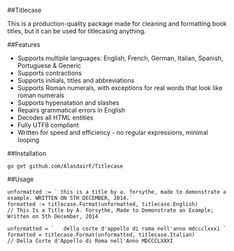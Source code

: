 ##Titlecase

This is a production-quality package made for cleaning and formatting book titles, but it can be used for titlecasing anything.

##Features

* Supports multiple languages: English, French, German, Italian, Spanish, Portuguese & Generic
* Supports contractions
* Supports initials, titles and abbreviations
* Supports Roman numerals, with exceptions for real words that look like roman numerals
* Supports hypenatation and slashes
* Repairs grammatical errors in English
* Decodes all HTML entities
* Fully UTF8 compliant
* Written for speed and efficiency - no regular expressions, minimal looping

##Installation

    go get github.com/AlasdairF/Titlecase

##Usage

    unformatted := ` this is a title by a. forsythe, made to demonstrate a example. WRITTEN ON 5TH DECEMBER, 2014.`
    formatted := titlecase.Format(unformatted, titlecase.English)
    // This Is a Title by A. Forsythe, Made to Demonstrate an Example; Written on 5th December, 2014
    
    unformatted = `   della corte d'appello di roma nell'anno mdccclxxxi `
    formatted = titlecase.Format(unformatted, titlecase.Italian)
    // Della Corte d'Appello di Roma nell'Anno MDCCCLXXXI
